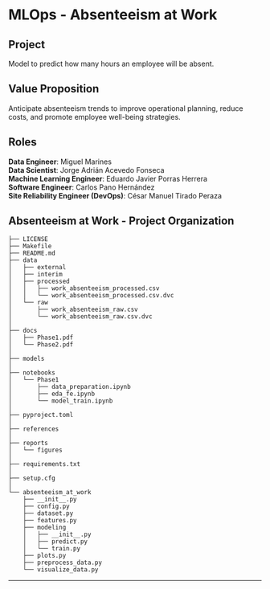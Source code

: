 # MLOps - Absenteeism at Work


## Project

Model to predict how many hours an employee will be absent.


## Value Proposition

Anticipate absenteeism trends to improve operational planning, reduce costs, and promote employee well-being strategies.


## Roles
**Data Engineer**: Miguel Marines  
**Data Scientist**: Jorge Adrián Acevedo Fonseca  
**Machine Learning Engineer**: Eduardo Javier Porras Herrera  
**Software Engineer**: Carlos Pano Hernández  
**Site Reliability Engineer (DevOps)**: César Manuel Tirado Peraza






## Absenteeism at Work - Project Organization

```
├── LICENSE
├── Makefile
├── README.md
├── data
│   ├── external
│   ├── interim
│   ├── processed
│   │   ├── work_absenteeism_processed.csv
│   │   └── work_absenteeism_processed.csv.dvc
│   └── raw
│       ├── work_absenteeism_raw.csv
│       └── work_absenteeism_raw.csv.dvc
│
├── docs
│   ├── Phase1.pdf
│   └── Phase2.pdf
│
├── models
│
├── notebooks
│   └── Phase1
│       ├── data_preparation.ipynb
│       ├── eda_fe.ipynb
│       └── model_train.ipynb
│
├── pyproject.toml
│
├── references
│
├── reports
│   └── figures
│
├── requirements.txt
│
├── setup.cfg
│
└── absenteeism_at_work
    ├── __init__.py
    ├── config.py
    ├── dataset.py
    ├── features.py
    ├── modeling
    │   ├── __init__.py 
    │   ├── predict.py
    │   └── train.py
    ├── plots.py
    ├── preprocess_data.py
    └── visualize_data.py

```

--------

